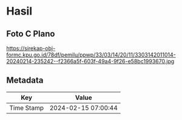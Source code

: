 # Hasil

## Foto C Plano

https://sirekap-obj-formc.kpu.go.id/78df/pemilu/ppwp/33/03/14/20/11/3303142011014-20240214-235242--f2366a5f-603f-49a4-9f26-e58bc1993670.jpg


## Metadata

| Key        | Value               |
| ---------- | ------------------- |
| Time Stamp | 2024-02-15 07:00:44 |



